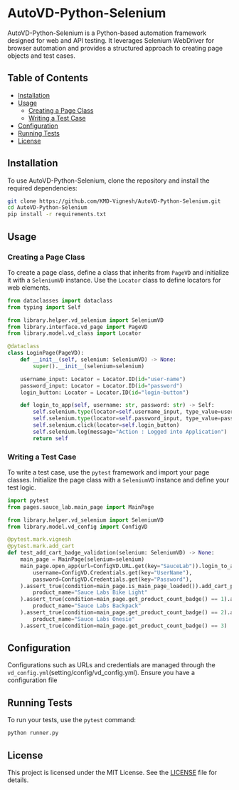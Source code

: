 # AutoVD-Python-Selenium

AutoVD-Python-Selenium is a Python-based automation framework designed for web and API testing. It leverages Selenium WebDriver for browser automation and provides a structured approach to creating page objects and test cases.

## Table of Contents

- [Installation](#installation)
- [Usage](#usage)
  - [Creating a Page Class](#creating-a-page-class)
  - [Writing a Test Case](#writing-a-test-case)
- [Configuration](#configuration)
- [Running Tests](#running-tests)
- [License](#license)

## Installation

To use AutoVD-Python-Selenium, clone the repository and install the required dependencies:

```bash
git clone https://github.com/KMD-Vignesh/AutoVD-Python-Selenium.git
cd AutoVD-Python-Selenium
pip install -r requirements.txt
```

## Usage

### Creating a Page Class

To create a page class, define a class that inherits from `PageVD` and initialize it with a `SeleniumVD` instance. Use the `Locator` class to define locators for web elements.

```python
from dataclasses import dataclass
from typing import Self

from library.helper.vd_selenium import SeleniumVD
from library.interface.vd_page import PageVD
from library.model.vd_class import Locator

@dataclass
class LoginPage(PageVD):
    def __init__(self, selenium: SeleniumVD) -> None:
        super().__init__(selenium=selenium)

    username_input: Locator = Locator.ID(id="user-name")
    password_input: Locator = Locator.ID(id="password")
    login_button: Locator = Locator.ID(id="login-button")

    def login_to_app(self, username: str, password: str) -> Self:
        self.selenium.type(locator=self.username_input, type_value=username)
        self.selenium.type(locator=self.password_input, type_value=password)
        self.selenium.click(locator=self.login_button)
        self.selenium.log(message="Action : Logged into Application")
        return self
```

### Writing a Test Case

To write a test case, use the `pytest` framework and import your page classes. Initialize the page class with a `SeleniumVD` instance and define your test logic.

```python
import pytest
from pages.sauce_lab.main_page import MainPage

from library.helper.vd_selenium import SeleniumVD
from library.model.vd_config import ConfigVD

@pytest.mark.vignesh
@pytest.mark.add_cart
def test_add_cart_badge_validation(selenium: SeleniumVD) -> None:
    main_page = MainPage(selenium=selenium)
    main_page.open_app(url=ConfigVD.URL.get(key="SauceLab")).login_to_app(
        username=ConfigVD.Credentials.get(key="UserName"),
        password=ConfigVD.Credentials.get(key="Password"),
    ).assert_true(condition=main_page.is_main_page_loaded()).add_cart_product(
        product_name="Sauce Labs Bike Light"
    ).assert_true(condition=main_page.get_product_count_badge() == 1).add_cart_product(
        product_name="Sauce Labs Backpack"
    ).assert_true(condition=main_page.get_product_count_badge() == 2).add_cart_product(
        product_name="Sauce Labs Onesie"
    ).assert_true(condition=main_page.get_product_count_badge() == 3)
```

## Configuration

Configurations such as URLs and credentials are managed through the `vd_config.yml`(setting/config/vd_config.yml). Ensure you have a configuration file 

## Running Tests

To run your tests, use the `pytest` command:

```bash
python runner.py
```

## License

This project is licensed under the MIT License. See the [LICENSE](LICENSE) file for details.
